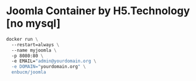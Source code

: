 # Joomla Container by H5.Technology [no mysql]

```Dockerfile
docker run \
  --restart=always \
  --name myjoomla \
  -p 8080:80 \
  -e EMAIL="admin@yourdomain.org \
  -e DOMAIN="yourdomain.org" \
  enbucm/joomla
```
